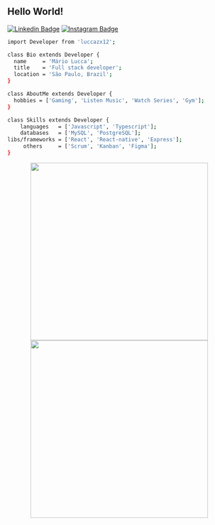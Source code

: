## Hello World!

[![Linkedin Badge](https://img.shields.io/badge/-LinkedIn-blue?style=&logo=LinkedIn&logoColor=white&link=https://www.linkedin.com/in/mario-lucca/)](https://www.linkedin.com/in/mario-lucca/)
[![Instagram Badge](https://img.shields.io/badge/Instagram-E4405F?style=&logo=instagram&logoColor=white&link=https://www.instagram.com/luccazx12/)](https://www.instagram.com/luccazx12/)

```bash
import Developer from 'luccazx12';

class Bio extends Developer {
  name     = 'Mário Lucca';
  title    = 'Full stack developer';
  location = 'São Paulo, Brazil';
}

class AboutMe extends Developer {
  hobbies = ['Gaming', 'Listen Music', 'Watch Series', 'Gym']; 
}

class Skills extends Developer {
    languages   = ['Javascript', 'Typescript'];
    databases   = ['MySQL', 'PostgreSQL'];
libs/frameworks = ['React', 'React-native', 'Express'];
     others     = ['Scrum', 'Kanban', 'Figma'];
}
```

<div align=center>
  <img width="400" src="https://github-readme-stats.vercel.app/api?username=luccazx12&theme=tokyonight&show_icons=true&hide_border=true&count_private=true" />
  <img width="400"  src="https://github-readme-streak-stats.herokuapp.com?user=luccazx12&theme=tokyonight&hide_border=true" />
</div>
